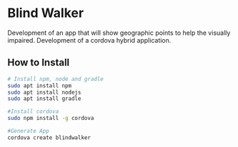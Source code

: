 # Blind Walker
 Development of an app that will show geographic points to help the visually impaired. Development of a cordova hybrid application.

 ## How to Install

 ```bash
# Install npm, node and gradle
sudo apt install npm
sudo apt install nodejs
sudo apt install gradle

#Install cordova
sudo npm install -g cordova

#Generate App
cordova create blindwalker 
